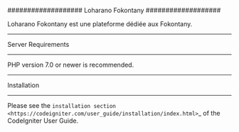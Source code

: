 ###################
Loharano Fokontany
###################

Loharano Fokontany est une plateforme dédiée aux Fokontany.

*******************
Server Requirements
*******************

PHP version 7.0 or newer is recommended.

************
Installation
************

Please see the `installation section <https://codeigniter.com/user_guide/installation/index.html>`_
of the CodeIgniter User Guide.

